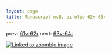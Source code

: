 ```yaml
---
layout: page
title: Manuscript msB, bifolio 62v-63r
---
```


prev: [61v-62r](../61v-62r/) next: [63v-64r](../63v-64r/)



[![Linked to zoomble image](http://www.homermultitext.org/iipsrv?IIIF=/project/homer/pyramidal/deepzoom/hmt/vbbifolio/v1/vb_62v_63r.tif/full/2000,/0/default.jpg)](http://www.homermultitext.org/ict2/?urn=urn:cite2:hmt:vbbifolio.v1:vb_62v_63r)

